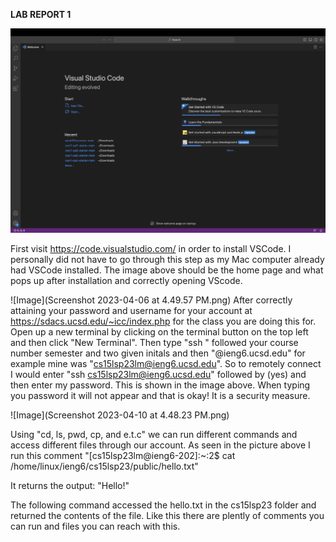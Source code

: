 **LAB REPORT 1**


![Image](image1.png)


First visit https://code.visualstudio.com/ in order to install VSCode. I personally did not have to go through this step as my Mac computer already had VSCode installed.
The image above should be the home page and what pops up after installation and correctly opening VScode.


![Image](Screenshot 2023-04-06 at 4.49.57 PM.png)
After correctly attaining your password and username for your account at https://sdacs.ucsd.edu/~icc/index.php for the class you are doing this for. Open up a new terminal by clicking on the terminal button on the top left and then click "New Terminal".
Then type "ssh " followed your course number semester and two given initals and then "@ieng6.ucsd.edu" for example mine was "cs15lsp23lm@ieng6.ucsd.edu". 
So to remotely connect I would enter "ssh cs15lsp23lm@ieng6.ucsd.edu" followed by (yes)  and then enter my password. This is shown in the image above. When typing you password it will not appear and that is okay! It is a security measure.

![Image](Screenshot 2023-04-10 at 4.48.23 PM.png)

Using "cd, ls, pwd, cp, and e.t.c" we can run different commands and access different files through our account. As seen in the picture above I run this comment
"[cs15lsp23lm@ieng6-202]:~:2$ cat /home/linux/ieng6/cs15lsp23/public/hello.txt"

It returns the output:
"Hello!"

The following command accessed the hello.txt in the cs15lsp23 folder and returned the contents of the file. Like this there are plently of comments you can run and files you can reach with this.

